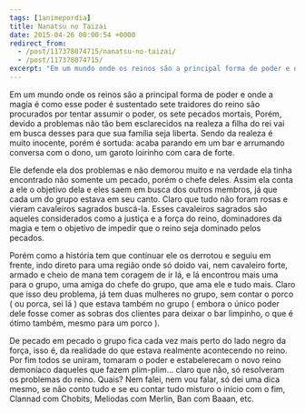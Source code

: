 ```yaml
---
tags: [1animepordia]
title: Nanatsu no Taizai
date: 2015-04-26 00:00:54 +0000
redirect_from:
  - /post/117378074715/nanatsu-no-taizai/
  - /post/117378074715/
excerpt: "Em um mundo onde os reinos são a principal forma de poder e onde a magia é como esse poder é sustentado sete traidores do reino são procurados por tentar assumir o poder, os sete pecados mortais, Porém, devido a problemas não tão bem esclarecidos na realeza a filha do rei vai em busca desses para que sua família seja liberta. Sendo da realeza é muito inocente, porém é sortuda: acaba parando em um bar e arrumando conversa com o dono, um garoto loirinho com cara de forte."
---
```


Em um mundo onde os reinos são a principal forma de poder e onde a magia
é como esse poder é sustentado sete traidores do reino são procurados
por tentar assumir o poder, os sete pecados mortais, Porém, devido a
problemas não tão bem esclarecidos na realeza a filha do rei vai em
busca desses para que sua família seja liberta. Sendo da realeza é muito
inocente, porém é sortuda: acaba parando em um bar e arrumando conversa
com o dono, um garoto loirinho com cara de forte.

Ele defende ela dos problemas e não demorou muito e na verdade ela tinha
encontrado não somente um pecado, porém o chefe deles. Assim ela conta a
ele o objetivo dela e eles saem em busca dos outros membros, já que cada
um do grupo estava em seu canto. Claro que tudo não foram rosas e vieram
cavaleiros sagrados buscá-la. Esses cavaleiros sagrados são aqueles
considerados como a justiça e a força do reino, dominadores da magia e
tem o objetivo de impedir que o reino seja dominado pelos pecados.

Porém como a história tem que continuar ele os derrotou e seguiu em
frente, indo direto para uma região onde só doido vai, nem cavaleiro
forte, armado e cheio de mana tem coragem de ir lá, e lá encontrou mais
uma para o grupo, uma amiga do chefe do grupo, que ama ele e tudo mais.
Claro que isso deu problema, já tem duas mulheres no grupo, sem contar o
porco ( ou porca, sei lá ) que estava também no grupo ( embora o único
poder dele fosse comer as sobras dos clientes para deixar o bar
limpinho, o que é ótimo também, mesmo para um porco ).

De pecado em pecado o grupo fica cada vez mais perto do lado negro da
força, isso é, da realidade do que estava realmente acontecendo no
reino. Por fim todos se uniram, tomaram o poder e estabelerecam o novo
reino demoníaco daqueles que fazem plim-plim… claro que não, só
resolveram os problemas do reino. Quais? Nem falei, nem vou falar, só
dei uma dica mesmo, se não conto tudo e se eu contar tudo misturo o
início com o fim, Clannad com Chobits, Meliodas com Merlin, Ban com
Baaan, etc.

